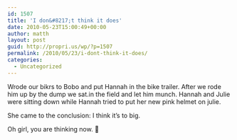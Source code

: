 ```yaml
---
id: 1507
title: 'I don&#8217;t think it does'
date: 2010-05-23T15:00:49+00:00
author: matth
layout: post
guid: http://propri.us/wp/?p=1507
permalink: /2010/05/23/i-dont-think-it-does/
categories:
  - Uncategorized
---
```

Wrode our bikrs to Bobo and put Hannah in the bike trailer. After we rode him up by the dump we sat.in the field and let him munch. Hannah and Julie were sitting down while Hannah tried to put her new pink helmet on julie. 

She came to the conclusion: I think it&#8217;s to big. 

Oh girl, you are thinking now. 🙂